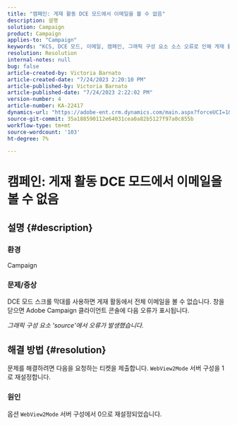 ```yaml
---
title: "캠페인: 게재 활동 DCE 모드에서 이메일을 볼 수 없음"
description: 설명
solution: Campaign
product: Campaign
applies-to: "Campaign"
keywords: "KCS, DCE 모드, 이메일, 캠페인, 그래픽 구성 요소 소스 오류로 인해 게재 활동이 발생했습니다."
resolution: Resolution
internal-notes: null
bug: false
article-created-by: Victoria Barnato
article-created-date: "7/24/2023 2:20:10 PM"
article-published-by: Victoria Barnato
article-published-date: "7/24/2023 2:22:02 PM"
version-number: 4
article-number: KA-22417
dynamics-url: "https://adobe-ent.crm.dynamics.com/main.aspx?forceUCI=1&pagetype=entityrecord&etn=knowledgearticle&id=813ca62e-2d2a-ee11-bdf4-6045bd0065b6"
source-git-commit: 35a188590112e64031cea0a82b5127f97a0c855b
workflow-type: tm+mt
source-wordcount: '103'
ht-degree: 7%

---
```


# 캠페인: 게재 활동 DCE 모드에서 이메일을 볼 수 없음

## 설명 {#description}


### 환경

Campaign

### 문제/증상

DCE 모드 스크롤 막대를 사용하면 게재 활동에서 전체 이메일을 볼 수 없습니다. 창을 닫으면 Adobe Campaign 클라이언트 콘솔에 다음 오류가 표시됩니다.

*그래픽 구성 요소 &#39;source&#39;에서 오류가 발생했습니다.*


## 해결 방법 {#resolution}


문제를 해결하려면 다음을 요청하는 티켓을 제출합니다. `WebView2Mode` 서버 구성을 1로 재설정합니다.

### 원인

옵션 `WebView2Mode` 서버 구성에서 0으로 재설정되었습니다.

